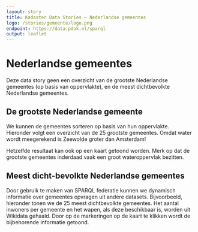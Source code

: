```yaml
---
layout: story
title: Kadaster Data Stories ― Nederlandse gemeentes
logo: /stories/gemeente/logo.png
endpoint: https://data.pdok.nl/sparql
output: leaflet
---
```


# Nederlandse gemeentes

Deze data story geen een overzicht van de grootste Nederlandse
gemeentes (op basis van oppervlakte), en de meest dichtbevolkte
Nederlandse gemeentes.

## De grootste Nederlandse gemeente

We kunnen de gemeentes sorteren op basis van hun oppervlakte.
Hieronder volgt een overzicht van de 25 grootste gemeentes.  Omdat
water wordt meegerekend is Zeewolde groter dan Amsterdam!

<div data-query
     data-query-sparql="grootste-gemeente.rq"
     data-query-output="gchart">
</div>

Hetzelfde resultaat kan ook op een kaart getoond worden.  Merk op dat
de grootste gemeentes inderdaad vaak een groot wateroppervlak
bezitten.

<div data-query
     data-query-sparql="grootste-gemeente-geo.rq">
</div>

## Meest dicht-bevolkte Nederlandse gemeentes

Door gebruik te maken van SPARQL federatie kunnen we dynamisch
informatie over gemeentes opvragen uit andere datasets.  Bijvoorbeeld,
hieronder tonen we de 25 meest dichtbevolkte gemeentes.  Het aantal
inwoners per gemeente en het wapen, als deze beschikbaar is, worden
uit Wikidata gehaald.  Door op de markeringen op de kaart te klikken
wordt de bijbehorende informatie getoond.

<div data-query
     data-query-sparql="meest-dichtbevolkte-gemeente.rq">
</div>
